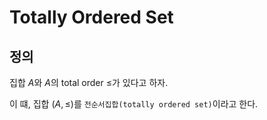 # Totally Ordered Set
## 정의
집합 $A$와 $A$의 total order $\le$가 있다고 하자.

이 떄, 집합 $(A, \le)$를 `전순서집합(totally ordered set)`이라고 한다.